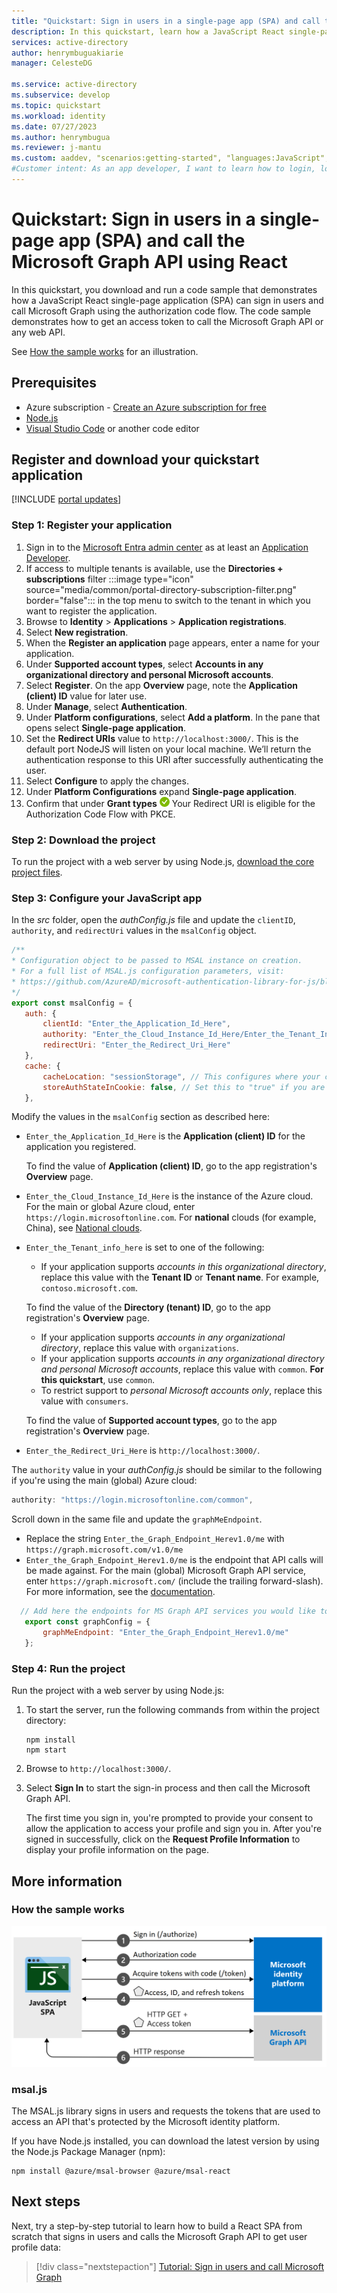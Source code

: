 ```yaml
---
title: "Quickstart: Sign in users in a single-page app (SPA) and call the Microsoft Graph API using React"
description: In this quickstart, learn how a JavaScript React single-page application (SPA) can sign in users of personal accounts, work accounts, and school accounts by using the authorization code flow and call Microsoft Graph.
services: active-directory
author: henrymbuguakiarie
manager: CelesteDG

ms.service: active-directory
ms.subservice: develop
ms.topic: quickstart
ms.workload: identity
ms.date: 07/27/2023
ms.author: henrymbugua
ms.reviewer: j-mantu
ms.custom: aaddev, "scenarios:getting-started", "languages:JavaScript", devx-track-js
#Customer intent: As an app developer, I want to learn how to login, logout, conditionally render components to authenticated users, and acquire an access token for a protected resource such as Microsoft Graph by using the Microsoft identity platform so that my JavaScript React app can sign in users of personal accounts, work accounts, and school accounts.
---
```


# Quickstart: Sign in users in a single-page app (SPA) and call the Microsoft Graph API using React


In this quickstart, you download and run a code sample that demonstrates how a JavaScript React single-page application (SPA) can sign in users and call Microsoft Graph using the authorization code flow. The code sample demonstrates how to get an access token to call the Microsoft Graph API or any web API.

See [How the sample works](#how-the-sample-works) for an illustration.

## Prerequisites

* Azure subscription - [Create an Azure subscription for free](https://azure.microsoft.com/free/?WT.mc_id=A261C142F)
* [Node.js](https://nodejs.org/en/download/)
* [Visual Studio Code](https://code.visualstudio.com/download) or another code editor


## Register and download your quickstart application

[!INCLUDE [portal updates](~/articles/active-directory/includes/portal-update.md)]

### Step 1: Register your application

1. Sign in to the [Microsoft Entra admin center](https://entra.microsoft.com) as at least an [Application Developer](../roles/permissions-reference.md#application-developer).
1. If access to multiple tenants is available, use the **Directories + subscriptions** filter :::image type="icon" source="media/common/portal-directory-subscription-filter.png" border="false"::: in the top menu to switch to the tenant in which you want to register the application.
1. Browse to **Identity** > **Applications** > **Application registrations**.
1. Select **New registration**.
1. When the **Register an application** page appears, enter a name for your application.
1. Under **Supported account types**, select **Accounts in any organizational directory and personal Microsoft accounts**.
1. Select **Register**. On the app **Overview** page, note the **Application (client) ID** value for later use.
1. Under **Manage**, select **Authentication**.
1. Under **Platform configurations**, select **Add a platform**. In the pane that opens select **Single-page application**.
1. Set the **Redirect URIs** value to `http://localhost:3000/`. This is the default port NodeJS will listen on your local machine. We’ll return the authentication response to this URI after successfully authenticating the user.
1. Select **Configure** to apply the changes.
1. Under **Platform Configurations** expand **Single-page application**.
1. Confirm that under **Grant types** ![Already configured](media/quickstart-v2-javascript/green-check.png) Your Redirect URI is eligible for the Authorization Code Flow with PKCE.

### Step 2: Download the project

To run the project with a web server by using Node.js, [download the core project files](https://github.com/Azure-Samples/ms-identity-javascript-react-spa/archive/main.zip).

### Step 3: Configure your JavaScript app

In the *src* folder, open the *authConfig.js* file and update the `clientID`, `authority`, and `redirectUri` values in the `msalConfig` object.

```javascript
/**
* Configuration object to be passed to MSAL instance on creation.
* For a full list of MSAL.js configuration parameters, visit:
* https://github.com/AzureAD/microsoft-authentication-library-for-js/blob/dev/lib/msal-browser/docs/configuration.md
*/
export const msalConfig = {
   auth: {
       clientId: "Enter_the_Application_Id_Here",
       authority: "Enter_the_Cloud_Instance_Id_Here/Enter_the_Tenant_Info_Here",
       redirectUri: "Enter_the_Redirect_Uri_Here"
   },
   cache: {
       cacheLocation: "sessionStorage", // This configures where your cache will be stored
       storeAuthStateInCookie: false, // Set this to "true" if you are having issues on IE11 or Edge
   },
```

Modify the values in the `msalConfig` section as described here:

- `Enter_the_Application_Id_Here` is the **Application (client) ID** for the application you registered.

   To find the value of **Application (client) ID**, go to the app registration's **Overview** page.
- `Enter_the_Cloud_Instance_Id_Here` is the instance of the Azure cloud. For the main or global Azure cloud, enter `https://login.microsoftonline.com`. For **national** clouds (for example, China), see [National clouds](authentication-national-cloud.md).
- `Enter_the_Tenant_info_here` is set to one of the following:
  - If your application supports *accounts in this organizational directory*, replace this value with the **Tenant ID** or **Tenant name**. For example, `contoso.microsoft.com`.

   To find the value of the **Directory (tenant) ID**, go to the app registration's **Overview** page.
  - If your application supports *accounts in any organizational directory*, replace this value with `organizations`.
  - If your application supports *accounts in any organizational directory and personal Microsoft accounts*, replace this value with `common`. **For this quickstart**, use `common`.
  - To restrict support to *personal Microsoft accounts only*, replace this value with `consumers`.

   To find the value of **Supported account types**, go to the app registration's **Overview** page.
- `Enter_the_Redirect_Uri_Here` is `http://localhost:3000/`.

The `authority` value in your *authConfig.js* should be similar to the following if you're using the main (global) Azure cloud:

```javascript
authority: "https://login.microsoftonline.com/common",
```

Scroll down in the same file and update the `graphMeEndpoint`.
- Replace the string `Enter_the_Graph_Endpoint_Herev1.0/me` with `https://graph.microsoft.com/v1.0/me`
- `Enter_the_Graph_Endpoint_Herev1.0/me` is the endpoint that API calls will be made against. For the main (global) Microsoft Graph API service, enter `https://graph.microsoft.com/` (include the trailing forward-slash). For more information, see the [documentation](/graph/deployments).

```javascript
  // Add here the endpoints for MS Graph API services you would like to use.
   export const graphConfig = {
       graphMeEndpoint: "Enter_the_Graph_Endpoint_Herev1.0/me"
   };
```

### Step 4: Run the project

Run the project with a web server by using Node.js:

1. To start the server, run the following commands from within the project directory:
    ```console
    npm install
    npm start
    ```
1. Browse to `http://localhost:3000/`.

1. Select **Sign In** to start the sign-in process and then call the Microsoft Graph API.

    The first time you sign in, you're prompted to provide your consent to allow the application to access your profile and sign you in. After you're signed in successfully, click on the **Request Profile Information** to display your profile information on the page.

## More information

### How the sample works

![Diagram showing the authorization code flow for a single-page application.](media/quickstart-v2-javascript-auth-code/diagram-01-auth-code-flow.png)

### msal.js

The MSAL.js library signs in users and requests the tokens that are used to access an API that's protected by the Microsoft identity platform.

If you have Node.js installed, you can download the latest version by using the Node.js Package Manager (npm):

```console
npm install @azure/msal-browser @azure/msal-react
```

## Next steps

Next, try a step-by-step tutorial to learn how to build a React SPA from scratch that signs in users and calls the Microsoft Graph API to get user profile data:

> [!div class="nextstepaction"]
> [Tutorial: Sign in users and call Microsoft Graph](./single-page-app-tutorial-01-register-app.md)
